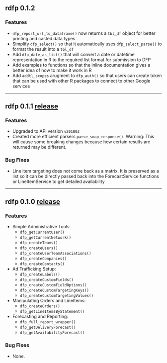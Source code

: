 ## rdfp 0.1.2

### Features

  * `dfp_report_url_to_dataframe()` now returns a `tbl_df` object for better 
  printing and casted data types
  * Simplify `dfp_select()` so that it automatically uses `dfp_select_parse()` 
  to format the result into a `tbl_df`
  * Add `dfp_date_as_list()` that will convert a date or datetime representation 
  in R to the required list format for submission to DFP
  * Add examples to functions so that the inline documentation 
  gives a better idea of how to make it work in R
  * Add `addtl_scopes` arugment to `dfp_auth()` so that users can create token that 
  can be used with other R packages to connect to other Google services

---

## rdfp 0.1.1 [release](https://github.com/StevenMMortimer/rdfp/releases/tag/v0.1.1)

### Features

  * Upgraded to API version `v201802`
  * Created more efficient parsers `parse_soap_response()`. Warning: This will cause 
  some breaking changes because how certain results are returned may be different.

### Bug Fixes

  * Line item targeting does not come back as a matrix. It is preserved as a list 
  so it can be directly passed back into the ForecastService functions or LineItemService 
  to get detailed availability

---

## rdfp 0.1.0 [release](https://github.com/StevenMMortimer/rdfp/releases/tag/v0.1.0)

### Features

  * Simple Administrative Tools:
    * `dfp_getCurrentUser()`
    * `dfp_getCurrentNetwork()`
    * `dfp_createTeams()`
    * `dfp_createUsers()`
    * `dfp_createUserTeamAssociations()`
    * `dfp_createCompanies()`
    * `dfp_createContacts()`
  * Ad Trafficking Setup: 
    * `dfp_createLabels()`
    * `dfp_createCustomFields()`
    * `dfp_createCustomFieldOptions()`
    * `dfp_createCustomTargetingKeys()`
    * `dfp_createCustomTargetingValues()`
  * Manipulating Orders and LineItems: 
    * `dfp_createOrders()`
    * `dfp_getLineItemsByStatement()`
  * Forecasting and Reporting:
    * `dfp_full_report_wrapper()`
    * `dfp_getDeliveryForecast()`
    * `dfp_getAvailabilityForecast()`
    
### Bug Fixes

  * None.
